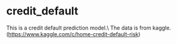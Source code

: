 # credit_default
This is a credit default prediction model.\\
The data is from kaggle. (https://www.kaggle.com/c/home-credit-default-risk)

